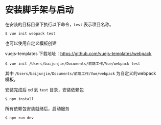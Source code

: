 # 安装脚手架与启动

在安装的目标目录下执行以下命令，`test` 表示项目名称。

```shell
$ vue init webpack test
```

也可以使用自定义模板创建

vuejs-templates 下载地址：https://github.com/vuejs-templates/webpack

```shell
$ vue init /Users/baijunjie/Documents/前端工作/Vue/webpack test
```

其中 `/Users/baijunjie/Documents/前端工作/Vue/webpack` 为自定义的webpack模板。

安装完成后 cd 到 `test` 目录，安装依赖包

```shell
$ npm install
```

所有依赖包安装就绪后，启动服务

```shell
$ npm run dev
```

